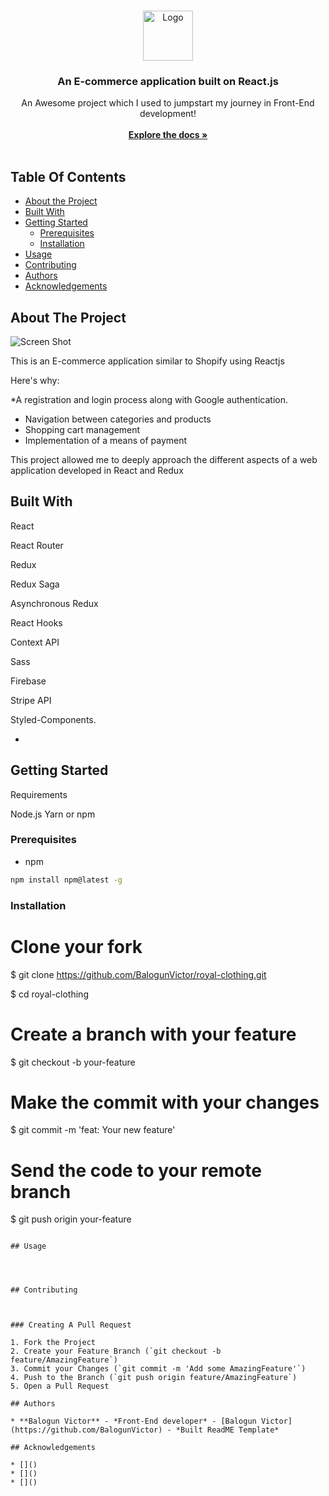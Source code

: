 <br/>
<p align="center">
  <a href="https://github.com/Balogun Victor/Royal-clothing">
    <img src="images/logo.png" alt="Logo" width="80" height="80">
  </a>

  <h3 align="center">An E-commerce application built on React.js</h3>

  <p align="center">
    An Awesome project which I used to jumpstart my journey in Front-End development!
    <br/>
    <br/>
    <a href="https://github.com/Balogun Victor/Royal-clothing"><strong>Explore the docs »</strong></a>
    <br/>
    <br/>
  </p>
</p>



## Table Of Contents

* [About the Project](#about-the-project)
* [Built With](#built-with)
* [Getting Started](#getting-started)
  * [Prerequisites](#prerequisites)
  * [Installation](#installation)
* [Usage](#usage)
* [Contributing](#contributing)
* [Authors](#authors)
* [Acknowledgements](#acknowledgements)

## About The Project

![Screen Shot](images/screenshot.png)

This is an E-commerce application similar to Shopify using Reactjs

Here's why:

*A registration and login process along with Google authentication.
* Navigation between categories and products
* Shopping cart management
* Implementation of a means of payment

This project allowed me to deeply approach the different aspects of a web application developed in React and Redux


## Built With

React

React Router

Redux

Redux Saga

Asynchronous Redux

React Hooks

Context API

Sass

Firebase

Stripe API

Styled-Components.

* []()

## Getting Started

Requirements

Node.js
Yarn or npm

### Prerequisites


* npm

```sh
npm install npm@latest -g
```

### Installation

# Clone your fork
$ git clone https://github.com/BalogunVictor/royal-clothing.git

$ cd royal-clothing

# Create a branch with your feature
$ git checkout -b your-feature

# Make the commit with your changes
$ git commit -m 'feat: Your new feature'

# Send the code to your remote branch
$ git push origin your-feature
```

## Usage




## Contributing



### Creating A Pull Request

1. Fork the Project
2. Create your Feature Branch (`git checkout -b feature/AmazingFeature`)
3. Commit your Changes (`git commit -m 'Add some AmazingFeature'`)
4. Push to the Branch (`git push origin feature/AmazingFeature`)
5. Open a Pull Request

## Authors

* **Balogun Victor** - *Front-End developer* - [Balogun Victor](https://github.com/BalogunVictor) - *Built ReadME Template*

## Acknowledgements

* []()
* []()
* []()
